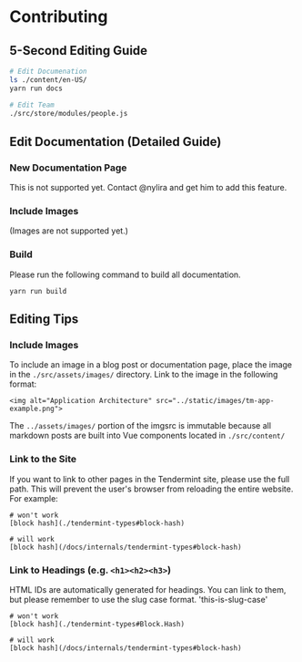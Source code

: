 # Contributing

## 5-Second Editing Guide

``` bash
# Edit Documenation
ls ./content/en-US/
yarn run docs

# Edit Team
./src/store/modules/people.js
```

## Edit Documentation (Detailed Guide)

### New Documentation Page
This is not supported yet. Contact @nylira and get him to add this feature.

### Include Images

(Images are not supported yet.)

### Build
Please run the following command to build all documentation.

    yarn run build

## Editing Tips

### Include Images

To include an image in a blog post or documentation page, place the image in the `./src/assets/images/` directory. Link to the image in the following format:

    <img alt="Application Architecture" src="../static/images/tm-app-example.png">

The `../assets/images/` portion of the imgsrc is immutable because all markdown posts are built into Vue components located in `./src/content/`

### Link to the Site
If you want to link to other pages in the Tendermint site, please use the full path. This will prevent the user's browser from reloading the entire website. For example:

    # won't work
    [block hash](./tendermint-types#block-hash)

    # will work
    [block hash](/docs/internals/tendermint-types#block-hash)

### Link to Headings (e.g. `<h1><h2><h3>`)
HTML IDs are automatically generated for headings. You can link to them, but please remember to use the slug case format. 'this-is-slug-case'

    # won't work
    [block hash](./tendermint-types#Block.Hash)

    # will work
    [block hash](/docs/internals/tendermint-types#block-hash)
